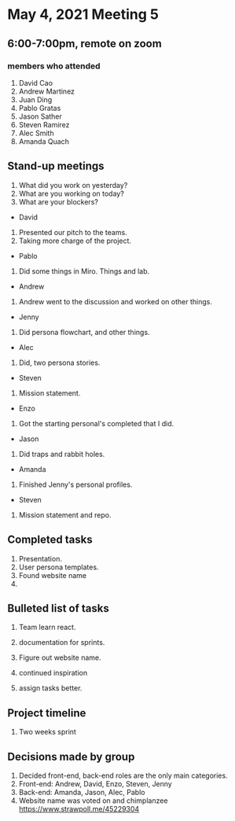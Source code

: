 # May 4, 2021 Meeting 5 

## 6:00-7:00pm, remote on zoom

<!-- Header—date, time, method (e.g. physical location or Skype call), full names of the members who attended -->

### members who attended

1. David Cao
2. Andrew Martinez
3. Juan Ding
4. Pablo Gratas
7. Jason Sather
8. Steven Ramirez
9. Alec Smith
10. Amanda Quach

## Stand-up meetings

1. What did you work on yesterday?
2. What are you working on today?
3. What are your blockers?

- David
1. Presented our pitch to the teams.  
2. Taking more charge of the project.

- Pablo
1. Did some things in Miro. Things and lab.

- Andrew

1. Andrew went to the discussion and worked on other things.

- Jenny
1. Did persona flowchart, and other things.

- Alec

1. Did, two persona stories. 

- Steven
1. Mission statement. 

- Enzo 
1. Got the starting personal's completed that I did.

- Jason 
1. Did traps and rabbit holes.

- Amanda 
1. Finished Jenny's personal profiles. 

- Steven 
1. Mission statement and repo. 

<!-- Objective statement—1-2 sentences that establish the goal or purpose of the meeting (e.g., to share findings and progress, to decide on a design, or to brainstorm) -->

## Completed tasks

1. Presentation.  
2. User persona templates. 
3. Found website name 
4. 
<!-- from previous week or last meeting, including: -->

## Bulleted list of tasks

1. Team learn react. 

2. documentation for sprints. 

3. Figure out website name. 

4. continued inspiration 

5. assign tasks better. 
<!-- Person(s) assigned to each task (“task owner”)
Short summary of status (e.g., completed and submitted on Carmen or in progress or pending group review)
 -->

<!-- Tasks to be completed for the upcoming week, including:
Bulleted list of tasks
Person(s) assigned to the task (“task owner”) -->

## Project timeline

 <!-- (may be presented as a Gantt chart) indicating major milestones and deadlines -->

 1. Two weeks sprint 

## Decisions made by group

1. Decided front-end, back-end roles are the only main categories. 
2. Front-end: Andrew, David, Enzo, Steven, Jenny
3. Back-end: Amanda, Jason, Alec, Pablo  
4. Website name was voted on and chimplanzee  https://www.strawpoll.me/45229304 
<!-- with key information about how the decisions were made (e.g., group consensus, decided by project manager) -->